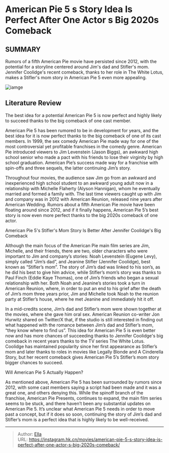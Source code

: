 # American Pie 5 s Story Idea Is Perfect After One Actor s Big 2020s Comeback


## SUMMARY 



  Rumors of a fifth American Pie movie have persisted since 2012, with the potential for a storyline centered around Jim&#39;s dad and Stifler&#39;s mom.   Jennifer Coolidge&#39;s recent comeback, thanks to her role in The White Lotus, makes a Stifler&#39;s mom story in American Pie 5 even more appealing.  

![iamge](https://static1.srcdn.com/wordpress/wp-content/uploads/2024/01/american-pie-stifler-smiling-next-to-jim-s-dad-and-jim-in-a-suit.jpeg)

## Literature Review

The best idea for a potential American Pie 5 is now perfect and highly likely to succeed thanks to the big comeback of one cast member.




American Pie 5 has been rumored to be in development for years, and the best idea for it is now perfect thanks to the big comeback of one of its cast members. In 1999, the sex comedy American Pie made way for one of the most controversial yet profitable franchises in the comedy genre. American Pie introduced viewers to Jim Levenstein (Jason Biggs), an awkward high school senior who made a pact with his friends to lose their virginity by high school graduation. American Pie’s success made way for a franchise with spin-offs and three sequels, the latter continuing Jim’s story.




Throughout four movies, the audience saw Jim go from an awkward and inexperienced high school student to an awkward young adult now in a relationship with Michelle Flaherty (Alyson Hannigan), whom he eventually married and formed a family with. The last time viewers caught up with Jim and company was in 2012 with American Reunion, released nine years after American Wedding. Rumors about a fifth American Pie movie have been floating around since 2012, and if it finally happens, American Pie 5’s best story is now even more perfect thanks to the big 2020s comeback of one actor.


 American Pie 5&#39;s Stifler&#39;s Mom Story Is Better After Jennifer Coolidge&#39;s Big Comeback 
          

Although the main focus of the American Pie main film series are Jim, Michelle, and their friends, there are two, older characters who were important to Jim and company’s stories: Noah Levenstein (Eugene Levy), simply called “Jim’s dad”, and Jeanine Stifler (Jennifer Coolidge), best known as “Stifler’s mom”. The story of Jim’s dad was linked to his son’s, as he did his best to give him advice, while Stifler’s mom’s story was thanks to Paul Finch (Eddie Kaye Thomas), one of Jim’s friends who began a sexual relationship with her. Both Noah and Jeanine’s stories took a turn in American Reunion, where, in order to put an end to his grief after the death of Jim’s mom three years prior, Jim and Michelle took Noah to the reunion party at Stifler’s house, where he met Jeanine and immediately hit it off.




In a mid-credits scene, Jim’s dad and Stifler’s mom were shown together at the movies, where she gave him oral sex. American Reunion co-writer Jon Hurwitz shared on Twitter/X that, if the studio is still interested in finding out what happened with the romance between Jim’s dad and Stifler’s mom, “they know where to find us”. This idea for American Pie 5 is even better now and has more chances of succeeding thanks to Jennifer Coolidge&#39;s big comeback in recent years thanks to the TV series The White Lotus. Coolidge has maintained popularity since her first appearance as Stifler’s mom and later thanks to roles in movies like Legally Blonde and A Cinderella Story, but her recent comeback gives American Pie 5’s Stifler’s mom story bigger chances to succeed.



 Will American Pie 5 Actually Happen? 
          




As mentioned above, American Pie 5 has been surrounded by rumors since 2012, with some cast members saying a script had been made and it was a great one, and others denying this. While the spinoff branch of the franchise, American Pie Presents, continues to expand, the main film series seems to be stuck, and there haven’t been any substantial updates on American Pie 5. It’s unclear what American Pie 5 needs in order to move past a concept, but if it does so soon, continuing the story of Jim’s dad and Stifler’s mom is a perfect idea that is highly likely to be well-received.



---

> Author: [Ella](https://instagram.hk.cn/)  
> URL: https://instagram.hk.cn/movies/american-pie-5-s-story-idea-is-perfect-after-one-actor-s-big-2020s-comeback/  

